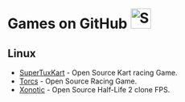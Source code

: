# Games on GitHub <img src="http://i.imgur.com/Cj4rMrS.gif" height="40" alt="Swimming Octocat" title="Games on GitHub">

## Linux

* [SuperTuxKart](https://github.com/rexjohannes/games/wiki/SuperTuxKart) - Open Source Kart racing Game.
* [Torcs](https://github.com/rexjohannes/games/wiki/Torcs) - Open Source Racing Game.
* [Xonotic](https://github.com/rexjohannes/games/wiki/Xonotic) - Open Source Half-Life 2 clone FPS.
